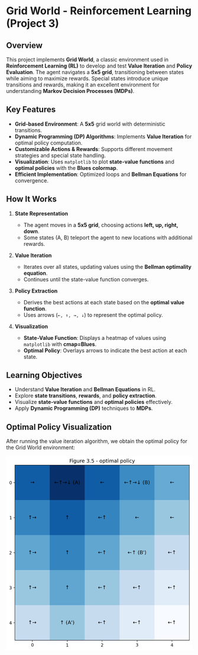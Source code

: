 # **Grid World - Reinforcement Learning (Project 3)**  

## **Overview**  
This project implements **Grid World**, a classic environment used in **Reinforcement Learning (RL)** to develop and test **Value Iteration** and **Policy Evaluation**. The agent navigates a **5x5 grid**, transitioning between states while aiming to maximize rewards. Special states introduce unique transitions and rewards, making it an excellent environment for understanding **Markov Decision Processes (MDPs)**.  

## **Key Features**  
- **Grid-based Environment**: A **5x5** grid world with deterministic transitions.  
- **Dynamic Programming (DP) Algorithms**: Implements **Value Iteration** for optimal policy computation.  
- **Customizable Actions & Rewards**: Supports different movement strategies and special state handling.  
- **Visualization**: Uses `matplotlib` to plot **state-value functions** and **optimal policies** with the **Blues colormap**.  
- **Efficient Implementation**: Optimized loops and **Bellman Equations** for convergence.  

## **How It Works**  
1. **State Representation**  
   - The agent moves in a **5x5 grid**, choosing actions **left, up, right, down**.  
   - Some states (A, B) teleport the agent to new locations with additional rewards.  

2. **Value Iteration**  
   - Iterates over all states, updating values using the **Bellman optimality equation**.  
   - Continues until the state-value function converges.  

3. **Policy Extraction**  
   - Derives the best actions at each state based on the **optimal value function**.  
   - Uses arrows (`←, ↑, →, ↓`) to represent the optimal policy.  

4. **Visualization**  
   - **State-Value Function**: Displays a heatmap of values using `matplotlib` with **cmap=Blues**.  
   - **Optimal Policy**: Overlays arrows to indicate the best action at each state.  

## **Learning Objectives**  
- Understand **Value Iteration** and **Bellman Equations** in RL.  
- Explore **state transitions**, **rewards**, and **policy extraction**.  
- Visualize **state-value functions** and **optimal policies** effectively.  
- Apply **Dynamic Programming (DP)** techniques to **MDPs**.

## Optimal Policy Visualization

After running the value iteration algorithm, we obtain the optimal policy for the Grid World environment:

![Optimal Policy](generated_images/figure_35__optimal_policy.png)